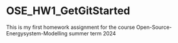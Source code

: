 # OSE_HW1_GetGitStarted
This is my first homework assignment for the course Open-Source-Energysystem-Modelling summer term 2024
